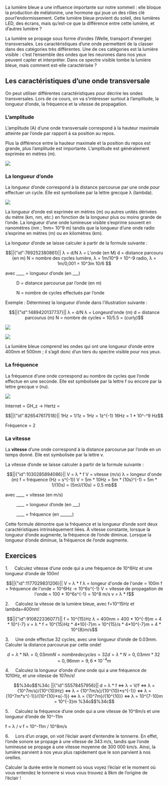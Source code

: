 
La lumière bleue a une influence importante sur notre sommeil : elle bloque la production de mélatonine, une hormone qui joue un des rôles clé pourl’endormissement. Cette lumière bleue provient du soleil, des lumières LED, des écrans, mais qu’est-ce que la différence entre cette lumière, et d’autres lumière ?

La lumière se propage sous forme d’ondes (Welle, transport d'energie) transversales. Les caractéristiques d’une onde permettent de la classer dans des catégories très différentes. Une de ces catégories est la lumière visible : c’est l’ensemble des ondes que les neurones dans nos yeux peuvent capter et interpréter. Dans ce spectre visible tombe la lumière bleue, mais comment est-elle caractérisée ?

## Les caractéristiques d’une onde transversale
On peut utiliser différentes caractéristiques pour décrire les ondes transversales. Lors de ce cours, on va s’intéresser surtout à l’amplitude, la longueur d’onde, la fréquence et la vitesse de propagation.

### L’amplitude
L’amplitude (A) d’une onde transversale correspond à la hauteur maximale atteinte par l’onde par rapport à sa position au repos.

Plus la différence entre la hauteur maximale et la position du repos est grande, plus l’amplitude est importante. L’amplitude est généralement exprimée en mètres (m).

![](file:////Users/lousergonne/Library/Group%20Containers/UBF8T346G9.Office/TemporaryItems/msohtmlclip/clip_image001.png)


### La longueur d’onde
La longueur d’onde correspond à la distance parcourue par une onde pour effectuer un cycle. Elle est symbolisée par la lettre grecque λ (lambda).

![](file:////Users/lousergonne/Library/Group%20Containers/UBF8T346G9.Office/TemporaryItems/msohtmlclip/clip_image003.png)


La longueur d’onde est exprimée en mètres (m) ou autres unités dérivées du mètre (km, nm, etc.) en fonction de la longueur plus ou moins grande de l’onde. La longueur d’une onde lumineuse visible s’exprime souvent en nanomètres (nm ; 1nm= 10^9 m) tandis que la longueur d’une onde radio s’exprime en mètres (m) ou en kilomètres (km).

La longueur d’onde se laisse calculer à partir de la formule suivante :
```math
||{"id":769252380861}||

λ = d/N

λ = L'onde (en M)
d = distance parcouru (en m)
N = nombre des cycles

lumière, λ = 1m/10^9 = 10^-9
radio, λ = 1m/0,001 = 10^3m

10/6

```
avec ____ = longueur d’onde (en ___)

         D = distance parcourue par l’onde (en m)

         N = nombre de cycles effectués par l’onde

Exemple : Déterminez la longueur d’onde dans l’illustration suivante :


```math
||{"id":1489420137737}||

λ = d/N
λ = Longeurd'onde (m)
d = distance parcourus (m)
N = nombre de cycles

= 10/5.5
= (curly)
```


![](file:////Users/lousergonne/Library/Group%20Containers/UBF8T346G9.Office/TemporaryItems/msohtmlclip/clip_image004.png)

![](file:////Users/lousergonne/Library/Group%20Containers/UBF8T346G9.Office/TemporaryItems/msohtmlclip/clip_image005.png)

La lumière bleue comprend les ondes qui ont une longueur d’onde entre 400nm et 500nm ; il s’agit donc d’un tiers du spectre visible pour nos yeux.

### La fréquence
La fréquence d’une onde correspond au nombre de cycles que l’onde effectue en une seconde. Elle est symbolisée par la lettre f ou encore par la lettre grecque ν (nu).

![](file:////Users/lousergonne/Library/Group%20Containers/UBF8T346G9.Office/TemporaryItems/msohtmlclip/clip_image006.png)

Internet  =  GH_z -> Hertz  =

```math
||{"id":826547617518}||

1Hz = 1/1z = 1Hz = 1z^{-1}

16Hz  = 1 * 10^-^9 Hz
```
Fréquence = 2

### La vitesse

La **vitesse** d’une onde correspond à la distance parcourue par l’onde en un temps donné. Elle est symbolisée par la lettre v.

La vitesse d’onde se laisse calculer à partir de la formule suivante :
```math
||{"id":1030285894086}||

V = λ * f
V = vitesse (m/s)
λ = longeur d'onde (m)
f = fréquence (Hz = s^{-1})

V = 5m * 10Hz
= 5m * (10s)^(-1)
= 5m * 1/(10s)
= (5m)/(10s)
= 0.5 mb
```

avec ____ = vitesse (en m/s)

         ____ = longueur d’onde (en ___)

         ____ = fréquence (en ______)

Cette formule démontre que la fréquence et la longueur d’onde sont deux caractéristiques intrinsèquement liées. À vitesse constante, lorsque la longueur d’onde augmente, la fréquence de l’onde diminue. Lorsque la longueur d’onde diminue, la fréquence de l’onde augmente.

## Exercices

1.     Calculez vitesse d’une onde qui a une fréquence de 10^6Hz et une longueur d’onde de 100m!

```math
||{"id":1177029831206}||


V = λ * f
λ = longeur d'onde de l'onde = 100m
f = fréquence de l'onde = 10^6Hz -> 10^6s^{-1}

V = vitesse de propagation de l'onde = 100 * 10^6s^{-1} = 10^8 m/s
v = λ * f
```

2.     Calculez la vitesse de la lumière bleue, avec f=10^15Hz et lambda=400nm!

```math
||{"id":910822336077}||

f = 10^{15}Hz
λ = 400nm = 400 * 10^{-9}m = 4 * 10^{-7}

v = λ * f
= 10^{15}Hz * 4*10{-7}m
= 10^{15}/s * 4*10^{-7}m
= 4 * 10^{8}m/s
```

3.     Une onde effectue 32 cycles, avec une longueur d’onde de 0.03mm. Calculer la distance parcourue par cette onde!

```math

d = λ  * N
λ = 0,03mm
N = nombre de cycles = 32

d = λ * N
= 0,03 mm * 32
= 0,96 mm
= 9,6 * 10^{-4}m

```
4.     Calculez la longueur d’onde d’une onde qui a une fréquence de 1010Hz, et une vitesse de 107m/s!
```math
%34o$$%34c
||{"id":55578457956}||

d = λ * f
<=> λ = V/f
<=> λ  = {10^7m/s}/{10^{10}Hz}
<=> λ  = {10^7m/s}/{10^{10}*s^{-1}}
<=> λ  = {10^7m*s^{-1}}/{10^{10}*s{-1}}
<=> λ  = {10^7m}/{10^{10}}
<=> λ  = 10^{7-10}m = 10^{-3}m

%34o$$%34c
```

5.     Calculez la fréquence d’une onde qui a une vitesse de 10^8m/s et une longueur d’onde de 10^-11m

f = λ / v
f = 10^-11m / 10^8m/s



6.     Lors d’un orage, on voit l’éclair avant d’entendre le tonnerre. En effet, l’onde sonore se propage à une vitesse de 343 m/s, tandis que l’onde lumineuse se propage à une vitesse moyenne de 300 000 km/s. Ainsi, la lumière parvient à nos yeux plus rapidement que le son parvient à nos oreilles.

Calculer la durée entre le moment où vous voyez l’éclair et le moment où vous entendez le tonnerre si vous vous trouvez à 8km de l’origine de l’éclair !